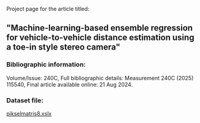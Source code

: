 Project page for the article titled: 
## "Machine-learning-based ensemble regression for vehicle-to-vehicle distance estimation using a toe-in style stereo camera"

### Bibliographic information:
Volume/Issue: 240C,
Full bibliographic details: Measurement 240C (2025) 115540,
Final article available online: 21 Aug 2024.

### Dataset file:
[pikselmatris8.xslx](https://github.com/ozgurduran/V2V-VR/blob/main/piksel_matris8.xlsx)
